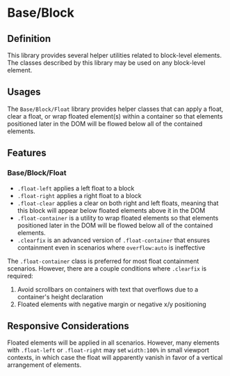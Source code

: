 # Base/Block

## Definition

This library provides several helper utilities related to block-level elements.
The classes described by this library may be used on any block-level element.

## Usages

The `Base/Block/Float` library provides helper classes that can apply a float,
clear a float, or wrap floated element(s) within a container so that elements
positioned later in the DOM will be flowed below all of the contained elements.

## Features

### Base/Block/Float

* `.float-left` applies a left float to a block
* `.float-right` applies a right float to a block
* `.float-clear` applies a clear on both right and left floats, meaning that this block will appear below floated elements above it in the DOM
* `.float-container` is a utility to wrap floated elements so that elements positioned later in the DOM will be flowed below all of the contained elements.
* `.clearfix` is an advanced version of `.float-container` that ensures containment even in scenarios where `overflow:auto` is ineffective

The `.float-container` class is preferred for most float containment scenarios.
However, there are a couple conditions where `.clearfix` is required:

1. Avoid scrollbars on containers with text that overflows due to a container's height declaration
2. Floated elements with negative margin or negative x/y positioning

## Responsive Considerations

Floated elements will be applied in all scenarios. However, many elements with
`.float-left` or `.float-right` may set `width:100%` in small viewport contexts,
in which case the float will apparently vanish in favor of a vertical arrangement
of elements.
